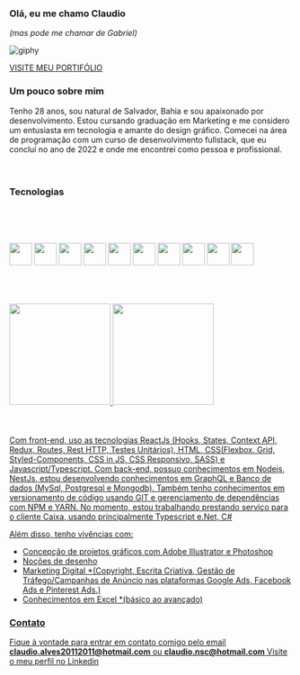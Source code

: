 ### Olá, eu me chamo Claudio
*(mas pode me chamar de Gabriel)*

![giphy](https://github.com/claudionsc/claudionsc/assets/104576003/a426bc08-2e40-4320-bdb5-ec266067fb86)

[VISITE MEU PORTIFÓLIO](https://claudionsc.github.io/portifolio/)


### Um pouco sobre mim

Tenho 28 anos, sou natural de Salvador, Bahia e sou apaixonado por desenvolvimento.
Estou cursando graduação em Marketing e me considero um entusiasta em tecnologia e amante do design gráfico.
Comecei na área de programação com um curso de desenvolvimento fullstack, que eu concluí no ano de 2022 e onde me encontrei como pessoa e profissional.
<br>
<br>
<br>
### Tecnologias
<br>
<br>
<br>



<img src="https://cdn.jsdelivr.net/gh/devicons/devicon/icons/html5/html5-plain-wordmark.svg"  width="40" height="40" /> <img src="https://cdn.jsdelivr.net/gh/devicons/devicon/icons/css3/css3-plain-wordmark.svg"  width="40" height="40" /> <img src="https://cdn.jsdelivr.net/gh/devicons/devicon/icons/sass/sass-original.svg" width="40" height="40" /> <img src="https://cdn.jsdelivr.net/gh/devicons/devicon/icons/javascript/javascript-plain.svg" width="40" height="40" /> <img src="https://cdn.jsdelivr.net/gh/devicons/devicon/icons/react/react-original-wordmark.svg" width="40" height="40" /> <img src="https://cdn.jsdelivr.net/gh/devicons/devicon/icons/redux/redux-original.svg" width="40" height="40" />
 <img src="https://cdn.jsdelivr.net/gh/devicons/devicon/icons/nodejs/nodejs-plain-wordmark.svg"  width="40" height="40" /> <img src="https://cdn.jsdelivr.net/gh/devicons/devicon/icons/mysql/mysql-plain-wordmark.svg" width="40" height="40" /> <img src="https://cdn.jsdelivr.net/gh/devicons/devicon/icons/postgresql/postgresql-plain-wordmark.svg" width="40" height="40"  />
 <img src="https://cdn.jsdelivr.net/gh/devicons/devicon/icons/docker/docker-plain-wordmark.svg" width="40" height="40"  />
 
<br>
<br>
<br>

<div>
<a href="https://github.com/claudionsc">
<img height="180em" src="https://github-readme-stats.vercel.app/api/top-langs/?username=claudionsc&layout=compact&langs_count=7&theme=dracula"/>
<img height="180em" src="https://github-readme-stats.vercel.app/api?username=claudionsc&show_icons=true&theme=dracula&include_all_commits=true&count_private=true"/>
</div>
<br>
<br>
<br>
Com front-end, uso as tecnologias ReactJs (Hooks, States, Context API, Redux, Routes, Rest HTTP, Testes Unitários), HTML, CSS(Flexbox, Grid, Styled-Components, CSS in JS, CSS Responsivo, SASS) e Javascript/Typescript. Com back-end, possuo conhecimentos em Nodejs, NestJs, estou desenvolvendo conhecimentos em GraphQL e Banco de dados (MySql, Postgresql e Mongodb). Também tenho conhecimentos em versionamento de código usando GIT e gerenciamento de dependências com NPM e YARN.
No momento, estou trabalhando prestando serviço para o cliente Caixa, usando principalmente Typescript e.Net, C#

Além disso, tenho vivências com:
* Concepção de projetos gráficos com Adobe Illustrator e Photoshop
* Noções de desenho
* Marketing Digital *(Copyright, Escrita Criativa, Gestão de Tráfego/Campanhas de Anúncio nas plataformas Google Ads, Facebook Ads e Pinterest Ads.) 
* Conhecimentos em Excel *(básico ao avançado) 

### Contato
Fique à vontade para entrar em contato comigo pelo email __claudio.alves20112011@hotmail.com__ ou __claudio.nsc@hotmail.com__ 
Visite o meu perfil no [Linkedin](https://www.linkedin.com/in/claudionsc)

